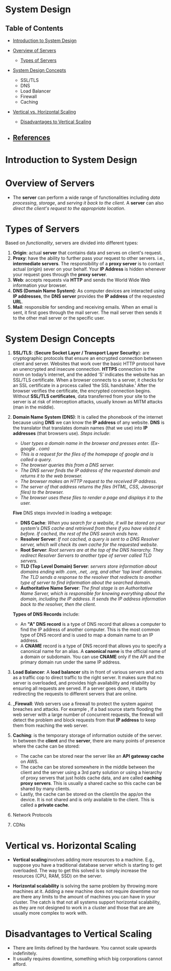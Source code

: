 # System Design

## Table of Contents
- [Introduction to System Design](#Introduction-to-System-Design)

- [Overview of Servers](#Overview-of-Servers)
    - [Types of Servers](#Types-of-Servers)

- [System Design Concepts](#System-Design-Concepts)
    - SSL/TLS
    - DNS
    - Load Balancer
    - Firewall
    - Caching
    
- [Vertical vs. Horizontal Scaling](#Vertical-vs.-Horizontal-Scaling)
    - [Disadvantages to Vertical Scaling](#Disadvantages-to-Vertical-Scaling)
- [References]()
    - 

# Introduction to System Design

# Overview of Servers
* The __server__ can perform a wide range of functionalities including _data processing_, _storage_, and _serving it back to the client_. A __server__ can also _direct the client's request to the appropriate location_.
# Types of Servers
Based on _functionality_, servers are divided into different types:
1. __Origin__: actual __server__ that contains data and serves on client's request.
2. __Proxy__: have the ability to further pass your request to other servers. i.e., __intermediate servers__. The responsibility of a __proxy server__ is to contact actual (origin) sever on your behalf. Your __IP Address__ is hidden whenever your request goes through the __proxy server__.
3. __Web__: accepts requests via __HTTP__ and sends the World Wide Web information your browser.
4. __DNS (Domain Name System)__: As computer devices are interacted using __IP addresses__, the __DNS server__ provides the __IP address__ of the requested __URL__.
5. __Mail__: responsible for sending and receiving emails. When an email is sent, it first goes through the mail server. The mail server then sends it to the other mail server or the specific user.

# System Design Concepts
1. __SSL/TLS__: (__Secure Socket Layer / Transport Layer Security__): are cryptographic protocols that ensure an encrypted connection between client and server. Websites that work over the basic HTTP protocol have an unencrypted and insecure connection. __HTTPS__ connection is the norm on today’s internet, and the added ‘S’ indicates the website has an SSL/TLS certificate. When a browser connects to a server, it checks for an SSL certificate in a process called ‘the SSL handshake.’ After the browser verifies the certificate, the encrypted connection begins. Without __SSL/TLS certificates__, data transferred from your site to the server is at risk of interception attacks, usually known as MITM attacks (man in the middle).

2. __Domain Name System (DNS)__: It is called the phonebook of the internet because using __DNS__ we can know the __IP address__ of any website. __DNS__ is the translator that translates domain names (that we use) into __IP addresses__ (that browsers use). _Steps include_:
    * _User types a domain name in the browser and presses enter. (Ex- google . com)_
    * _This is a request for the files of the homepage of google and is called a query._
    * _The browser queries this from a DNS server._
    * _The DNS server finds the IP address of the requested domain and returns it to the web browser._
    * _The browser makes an HTTP request to the received IP address._
    * _The server of that address returns the files (HTML, CSS, Javascript files) to the browser._
    * _The browser uses these files to render a page and displays it to the user._

    __Five__ DNS steps invovled in loading a webpage:
    * __DNS Cache__: _When you search for a website, it will be stored on your system's DNS cache and retrieved from there if you have visited it before. If cached, the rest of the DNS search ends here._
    * __Resolver Server__: _If not cached, a query is sent to a DNS Resolver server, which will check its own cache for the requested website._
    * __Root Server__: _Root servers are at the top of the DNS hierarchy. They redirect Resolver Servers to another type of server called TLD servers._
    * __TLD (Top Level Domain) Server__: _servers store information about domains ending with .com, .net, .org, and other ‘top level’ domains. The TLD sends a response to the resolver that redirects to another type of server to find information about the searched domain._
    * __Authoritative Name Server__: _The final stage is an Authoritative Name Server, which is responsible for knowing everything about the domain, including the IP address. It sends the IP address information back to the resolver, then the client._

    __Types of DNS Records__ include:
    * An __"A" DNS record__ is a type of DNS record that allows a computer to find the IP address of another computer. This is the most common type of DNS record and is used to map a domain name to an IP address.
    * A __CNAME__ record is a type of DNS record that allows you to specify a canonical name for an alias. A __canonical name__ is the official name of a domain or subdomain. You can use __CNAME__ only if the API and the primary domain run under the same IP address.

3. __Load Balancer__: A __load balancer__ sits in front of various servers and acts as a traffic cop to direct traffic to the right server. It makes sure that no server is overloaded, and provides high availability and reliability by ensuring all requests are served. If a server goes down, it starts redirecting the requests to different servers that are online.

4. ___Firewall__: Web servers use a firewall to protect the system against breaches and attacks. For example , if a bad source starts flooding the web server with a large number of concurrent requests, the firewall will detect the problem and block requests from that __IP address__ to keep them from reaching the web server.

5. __Caching__: is the temporary storage of information outside of the server. In between the __client__ and the __server__, there are many points of presence where the cache can be stored:
    *  The cache can be stored near the server like an __API gateway cache__ on AWS. 
    * The cache can be stored somewhere in the middle between the client and the server using a 3rd party solution or using a hierarchy of proxy servers that just holds cache data, and are called __caching proxy servers__. This is usually a shared cache so this cache can be shared by many clients. 
    * Lastly, the cache can be stored on the client/in the app/on the device. It is not shared and is only available to the client. This is called a __private cache__.

6. Network Protocols
4. CDNs 

# Vertical vs. Horizontal Scaling
* __Vertical scaling__ involves adding more resources to a machine. E.g., suppose you have a traditional database server which is starting to get overloaded. The way to get this solved is to simply increase the resources (CPU, RAM, SSD) on the server.

* __Horizontal scalability__ is solving the same problem by throwing more machines at it. Adding a new machine does not require downtime nor are there any limits to the amount of machines you can have in your cluster. The catch is that not all systems support horizontal scalability, as they are not designed to work in a cluster and those that are are usually more complex to work with.

# Disadvantages to Vertical Scaling
* There are limits defined by the hardware. You cannot scale upwards indefinitely.
* It usually requires downtime, something which big corporations cannot afford.